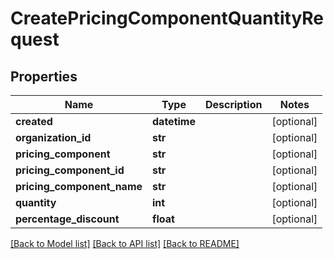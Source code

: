 # CreatePricingComponentQuantityRequest

## Properties
Name | Type | Description | Notes
------------ | ------------- | ------------- | -------------
**created** | **datetime** |  | [optional] 
**organization_id** | **str** |  | [optional] 
**pricing_component** | **str** |  | [optional] 
**pricing_component_id** | **str** |  | [optional] 
**pricing_component_name** | **str** |  | [optional] 
**quantity** | **int** |  | [optional] 
**percentage_discount** | **float** |  | [optional] 

[[Back to Model list]](../README.md#documentation-for-models) [[Back to API list]](../README.md#documentation-for-api-endpoints) [[Back to README]](../README.md)

